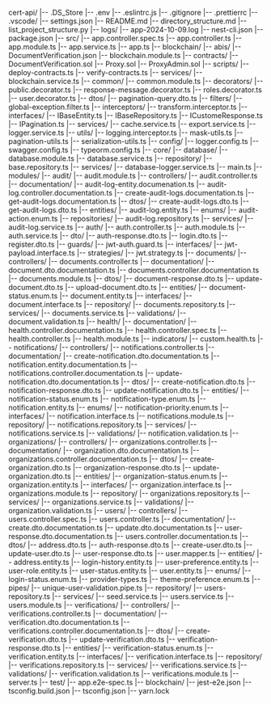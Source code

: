 cert-api/
    |-- .DS_Store
    |-- .env
    |-- .eslintrc.js
    |-- .gitignore
    |-- .prettierrc
    |-- .vscode/
        |-- settings.json
    |-- README.md
    |-- directory_structure.md
    |-- list_project_structure.py
    |-- logs/
        |-- app-2024-10-09.log
    |-- nest-cli.json
    |-- package.json
    |-- src/
        |-- app.controller.spec.ts
        |-- app.controller.ts
        |-- app.module.ts
        |-- app.service.ts
        |-- app.ts
        |-- blockchain/
            |-- abis/
                |-- DocumentVerification.json
            |-- blockchain.module.ts
            |-- contracts/
                |-- DocumentVerification.sol
                |-- Proxy.sol
                |-- ProxyAdmin.sol
            |-- scripts/
                |-- deploy-contracts.ts
                |-- verify-contracts.ts
            |-- services/
                |-- blockchain.service.ts
        |-- common/
            |-- common.module.ts
            |-- decorators/
                |-- public.decorator.ts
                |-- response-message.decorator.ts
                |-- roles.decorator.ts
                |-- user.decorator.ts
            |-- dtos/
                |-- pagination-query.dto.ts
            |-- filters/
                |-- global-exception.filter.ts
            |-- interceptors/
                |-- transform.interceptor.ts
            |-- interfaces/
                |-- IBaseEntity.ts
                |-- IBaseRepository.ts
                |-- ICustomeResponse.ts
                |-- IPagination.ts
            |-- services/
                |-- cache.service.ts
                |-- export.service.ts
                |-- logger.service.ts
            |-- utils/
                |-- logging.interceptor.ts
                |-- mask-utils.ts
                |-- pagination-utils.ts
                |-- serialization-utils.ts
        |-- config/
            |-- logger.config.ts
            |-- swagger.config.ts
            |-- typeorm.config.ts
        |-- core/
            |-- database/
                |-- database.module.ts
                |-- database.service.ts
            |-- repository/
                |-- base.repository.ts
            |-- services/
                |-- database-logger.service.ts
        |-- main.ts
        |-- modules/
            |-- audit/
                |-- audit.module.ts
                |-- controllers/
                    |-- audit.controller.ts
                |-- documentation/
                    |-- audit-log-entity.documenation.ts
                    |-- audit-log.controller.documentation.ts
                    |-- create-audit-logs.documentation.ts
                    |-- get-audit-logs.documentation.ts
                |-- dtos/
                    |-- create-audit-logs.dto.ts
                    |-- get-audit-logs.dto.ts
                |-- entities/
                    |-- audit-log.entity.ts
                |-- enums/
                    |-- audit-action.enum.ts
                |-- repositories/
                    |-- audit-log.repository.ts
                |-- services/
                    |-- audit-log.service.ts
            |-- auth/
                |-- auth.controller.ts
                |-- auth.module.ts
                |-- auth.service.ts
                |-- dto/
                    |-- auth-response.dto.ts
                    |-- login.dto.ts
                    |-- register.dto.ts
                |-- guards/
                    |-- jwt-auth.guard.ts
                |-- interfaces/
                    |-- jwt-payload.interface.ts
                |-- strategies/
                    |-- jwt.strategy.ts
            |-- documents/
                |-- controllers/
                    |-- documents.controller.ts
                |-- documentation/
                    |-- document.dto.documentation.ts
                    |-- documents.controller.documentation.ts
                |-- documents.module.ts
                |-- dtos/
                    |-- document-response.dto.ts
                    |-- update-document.dto.ts
                    |-- upload-document.dto.ts
                |-- entities/
                    |-- document-status.enum.ts
                    |-- document.entity.ts
                |-- interfaces/
                    |-- document.interface.ts
                |-- repository/
                    |-- documents.repository.ts
                |-- services/
                    |-- documents.service.ts
                |-- validations/
                    |-- document.validation.ts
            |-- health/
                |-- documentation/
                    |-- health.controller.documentation.ts
                |-- health.controller.spec.ts
                |-- health.controller.ts
                |-- health.module.ts
                |-- indicators/
                    |-- custom.health.ts
            |-- notifications/
                |-- controllers/
                    |-- notifications.controller.ts
                |-- documentation/
                    |-- create-notification.dto.documentation.ts
                    |-- notification.entity.documentation.ts
                    |-- notifications.controller.documentation.ts
                    |-- update-notification.dto.documentation.ts
                |-- dtos/
                    |-- create-notification.dto.ts
                    |-- notification-response.dto.ts
                    |-- update-notification.dto.ts
                |-- entities/
                    |-- notification-status.enum.ts
                    |-- notification-type.enum.ts
                    |-- notification.entity.ts
                |-- enums/
                    |-- notification-priority.enum.ts
                |-- interfaces/
                    |-- notification.interface.ts
                |-- notifications.module.ts
                |-- repository/
                    |-- notifications.repository.ts
                |-- services/
                    |-- notifications.service.ts
                |-- validations/
                    |-- notification.validation.ts
            |-- organizations/
                |-- controllers/
                    |-- organizations.controller.ts
                |-- documentation/
                    |-- organization.dto.documentation.ts
                    |-- organizations.controller.documentation.ts
                |-- dtos/
                    |-- create-organization.dto.ts
                    |-- organization-response.dto.ts
                    |-- update-organization.dto.ts
                |-- entities/
                    |-- organization-status.enum.ts
                    |-- organization.entity.ts
                |-- interfaces/
                    |-- organization.interface.ts
                |-- organizations.module.ts
                |-- repository/
                    |-- organizations.repository.ts
                |-- services/
                    |-- organizations.service.ts
                |-- validations/
                    |-- organization.validation.ts
            |-- users/
                |-- controllers/
                    |-- users.controller.spec.ts
                    |-- users.controller.ts
                |-- documentation/
                    |-- create.dto.documentation.ts
                    |-- update.dto.documentation.ts
                    |-- user-response.dto.documentation.ts
                    |-- users.controller.documentation.ts
                |-- dtos/
                    |-- address.dto.ts
                    |-- auth-response.dto.ts
                    |-- create-user.dto.ts
                    |-- update-user.dto.ts
                    |-- user-response.dto.ts
                    |-- user.mapper.ts
                |-- entities/
                    |-- address.entity.ts
                    |-- login-history.entity.ts
                    |-- user-preference.entity.ts
                    |-- user-role.entity.ts
                    |-- user-status.entity.ts
                    |-- user.entity.ts
                |-- enums/
                    |-- login-status.enum.ts
                    |-- provider-types.ts
                    |-- theme-preference.enum.ts
                |-- pipes/
                    |-- unique-user-validation.pipe.ts
                |-- repository/
                    |-- users-repository.ts
                |-- services/
                    |-- seed.service.ts
                    |-- users.service.ts
                |-- users.module.ts
            |-- verifications/
                |-- controllers/
                    |-- verifications.controller.ts
                |-- documentation/
                    |-- verification.dto.documentation.ts
                    |-- verifications.controller.documentation.ts
                |-- dtos/
                    |-- create-verification.dto.ts
                    |-- update-verification.dto.ts
                    |-- verification-response.dto.ts
                |-- entities/
                    |-- verification-status.enum.ts
                    |-- verification.entity.ts
                |-- interfaces/
                    |-- verification.interface.ts
                |-- repository/
                    |-- verifications.repository.ts
                |-- services/
                    |-- verifications.service.ts
                |-- validations/
                    |-- verification.validation.ts
                |-- verifications.module.ts
        |-- server.ts
    |-- test/
        |-- app.e2e-spec.ts
        |-- blockchain/
        |-- jest-e2e.json
    |-- tsconfig.build.json
    |-- tsconfig.json
    |-- yarn.lock
